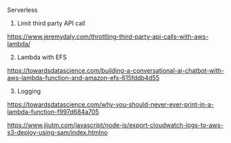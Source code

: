 Serverless

1. Limit third party API call

https://www.jeremydaly.com/throttling-third-party-api-calls-with-aws-lambda/

2. Lambda with EFS

https://towardsdatascience.com/building-a-conversational-ai-chatbot-with-aws-lambda-function-and-amazon-efs-615fddb4d55

3. Logging

https://towardsdatascience.com/why-you-should-never-ever-print-in-a-lambda-function-f997d684a705

https://www.jijutm.com/javascript/node-js/export-cloudwatch-logs-to-aws-s3-deploy-using-sam/index.htmlno